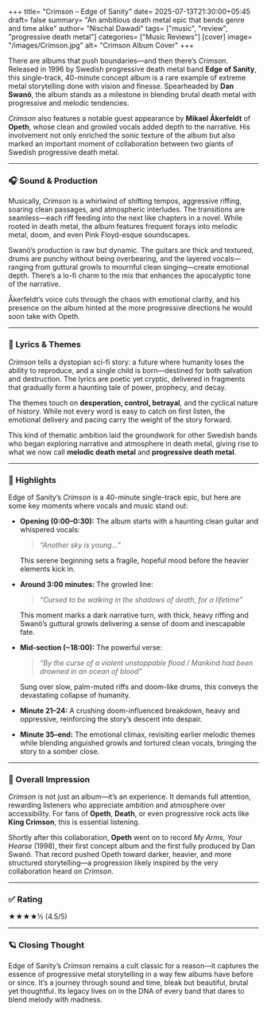 +++
title= "Crimson – Edge of Sanity"
date= 2025-07-13T21:30:00+05:45
draft= false
summary= "An ambitious death metal epic that bends genre and time alike"
author= "Nischal Dawadi"
tags= ["music", "review", "progressive death metal"]
categories= ["Music Reviews"]
[cover]
    image= "/images/Crimson.jpg"
    alt= "Crimson Album Cover"
+++


There are albums that push boundaries—and then there’s *Crimson*. Released in 1996 by Swedish progressive death metal band **Edge of Sanity**, this single-track, 40-minute concept album is a rare example of extreme metal storytelling done with vision and finesse. Spearheaded by **Dan Swanö**, the album stands as a milestone in blending brutal death metal with progressive and melodic tendencies.

*Crimson* also features a notable guest appearance by **Mikael Åkerfeldt** of **Opeth**, whose clean and growled vocals added depth to the narrative. His involvement not only enriched the sonic texture of the album but also marked an important moment of collaboration between two giants of Swedish progressive death metal.

---

### 🎧 Sound & Production

Musically, *Crimson* is a whirlwind of shifting tempos, aggressive riffing, soaring clean passages, and atmospheric interludes. The transitions are seamless—each riff feeding into the next like chapters in a novel. While rooted in death metal, the album features frequent forays into melodic metal, doom, and even Pink Floyd-esque soundscapes.

Swanö’s production is raw but dynamic. The guitars are thick and textured, drums are punchy without being overbearing, and the layered vocals—ranging from guttural growls to mournful clean singing—create emotional depth. There’s a lo-fi charm to the mix that enhances the apocalyptic tone of the narrative.

Åkerfeldt’s voice cuts through the chaos with emotional clarity, and his presence on the album hinted at the more progressive directions he would soon take with Opeth.

---

### 🧾 Lyrics & Themes

*Crimson* tells a dystopian sci-fi story: a future where humanity loses the ability to reproduce, and a single child is born—destined for both salvation and destruction. The lyrics are poetic yet cryptic, delivered in fragments that gradually form a haunting tale of power, prophecy, and decay.

The themes touch on **desperation, control, betrayal**, and the cyclical nature of history. While not every word is easy to catch on first listen, the emotional delivery and pacing carry the weight of the story forward.

This kind of thematic ambition laid the groundwork for other Swedish bands who began exploring narrative and atmosphere in death metal, giving rise to what we now call **melodic death metal** and **progressive death metal**.

---

### 🌟 Highlights

Edge of Sanity’s *Crimson* is a 40-minute single-track epic, but here are some key moments where vocals and music stand out:
- **Opening (0:00–0:30):** The album starts with a haunting clean guitar and whispered vocals:  
  > *“Another sky is young…”*  
  
  This serene beginning sets a fragile, hopeful mood before the heavier elements kick in.

- **Around 3:00 minutes:** The growled line:  

  > *“Cursed to be walking in the shadows of death, for a lifetime”*  
  
  This moment marks a dark narrative turn, with thick, heavy riffing and Swanö’s guttural growls delivering a sense of doom and inescapable fate.

- **Mid-section (~18:00):** The powerful verse:  
  > *“By the curse of a violent unstoppable flood / Mankind had been drowned in an ocean of blood”*

  Sung over slow, palm-muted riffs and doom-like drums, this conveys the devastating collapse of humanity.

- **Minute 21–24:** A crushing doom-influenced breakdown, heavy and oppressive, reinforcing the story’s descent into despair.

- **Minute 35–end:** The emotional climax, revisiting earlier melodic themes while blending anguished growls and tortured clean vocals, bringing the story to a somber close.

---


### 🎯 Overall Impression

*Crimson* is not just an album—it’s an experience. It demands full attention, rewarding listeners who appreciate ambition and atmosphere over accessibility. For fans of **Opeth**, **Death**, or even progressive rock acts like **King Crimson**, this is essential listening.

Shortly after this collaboration, **Opeth** went on to record *My Arms, Your Hearse* (1998), their first concept album and the first fully produced by Dan Swanö. That record pushed Opeth toward darker, heavier, and more structured storytelling—a progression likely inspired by the very collaboration heard on *Crimson*.

---

### ✅ Rating
★★★★½ (4.5/5)

---


### 🪐 Closing Thought
Edge of Sanity’s *Crimson* remains a cult classic for a reason—it captures the essence of progressive metal storytelling in a way few albums have before or since. It’s a journey through sound and time, bleak but beautiful, brutal yet thoughtful. Its legacy lives on in the DNA of every band that dares to blend melody with madness.

